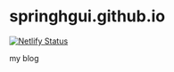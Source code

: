 # springhgui.github.io
[![Netlify Status](https://api.netlify.com/api/v1/badges/f2159407-c36a-4ba7-bd4b-8e3ff8e06c36/deploy-status)](https://app.netlify.com/sites/gui-blog/deploys)

my blog
